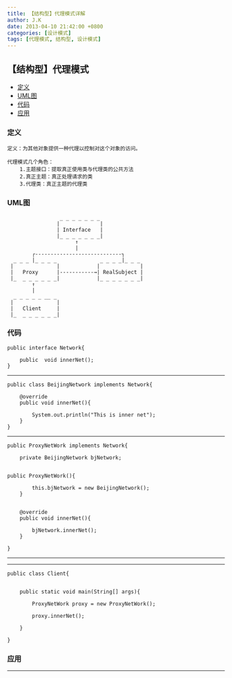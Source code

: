 ```yaml
---
title: 【结构型】代理模式详解
author: J.K
date: 2013-04-10 21:42:00 +0800
categories: [设计模式]
tags: [代理模式, 结构型, 设计模式]
---
```


## 【结构型】代理模式

*   [定义](#define)
*   [UML图](#UML)
*   [代码](#code)
*   [应用](#app)


<h3 id="define">定义</h3>

    定义：为其他对象提供一种代理以控制对这个对象的访问。

    代理模式几个角色：
        1.主题接口：提取真正使用类与代理类的公共方法
        2.真正主题：真正处理请求的类
        3.代理类：真正主题的代理类



<h3 id="UML">UML图</h3>




                     _ _ _ _ _ _ _
                    |             |
                    | Interface   |
                    |_ _ _ _ _ _ _|
                          ↑
                          |
            ┌----------------------------┐
      _ _ _ |_ _ _ _              _ _ _ _|_ _ _
     |              |            |             |
     |   Proxy      |-----------→| RealSubject |
     |_  _ _ _ _ _ _|            |_ _ _ _ _ _ _|
            ↑
            |
      _ _ _ _ _ __ _
     |              |
     |   Client     |
     |_  _ _ _ _ _ _|



<h3 id="code">代码</h3>

    public interface Network{

        public  void innerNet();
    }


***

    public class BeijingNetwork implements Network{

        @override
        public void innerNet(){

            System.out.println("This is inner net");
        }
    }


***

    public ProxyNetWork implements Network{

        private BeijingNetwork bjNetwork;


    public ProxyNetWork(){

            this.bjNetwork = new BeijingNetwork();
        }


        @override
        public void innerNet(){

            bjNetwork.innerNet();
        }

    }

***


***

    public class Client{


        public static void main(String[] args){

            ProxyNetWork proxy = new ProxyNetWork();

            proxy.innerNet();

        }

    }


<h3 id="app">应用</h3>



***
